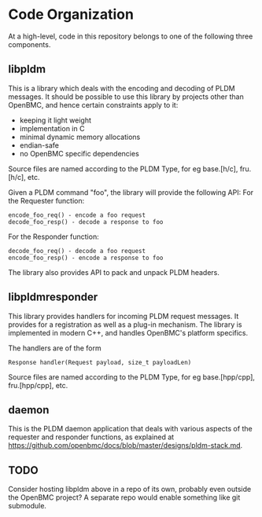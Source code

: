 # Code Organization
At a high-level, code in this repository belongs to one of the following three
components.

## libpldm
This is a library which deals with the encoding and decoding of PLDM messages.
It should be possible to use this library by projects other than OpenBMC, and
hence certain constraints apply to it:
- keeping it light weight
- implementation in C
- minimal dynamic memory allocations
- endian-safe
- no OpenBMC specific dependencies

Source files are named according to the PLDM Type, for eg base.[h/c], fru.[h/c],
etc.

Given a PLDM command "foo", the library will provide the following API:
For the Requester function:
```
encode_foo_req() - encode a foo request
decode_foo_resp() - decode a response to foo
```
For the Responder function:
```
decode_foo_req() - decode a foo request
encode_foo_resp() - encode a response to foo
```
The library also provides API to pack and unpack PLDM headers.

## libpldmresponder
This library provides handlers for incoming PLDM request messages. It provides
for a registration as well as a plug-in mechanism. The library is implemented in
modern C++, and handles OpenBMC's platform specifics.

The handlers are of the form
```
Response handler(Request payload, size_t payloadLen)
```

Source files are named according to the PLDM Type, for eg base.[hpp/cpp],
fru.[hpp/cpp], etc.

## daemon
This is the PLDM daemon application that deals with various aspects of the
requester and responder functions, as explained at
https://github.com/openbmc/docs/blob/master/designs/pldm-stack.md.

## TODO
Consider hosting libpldm above in a repo of its own, probably even outside the
OpenBMC project? A separate repo would enable something like git submodule.
